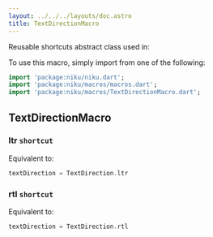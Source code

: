 ```yaml
---
layout: ../../../layouts/doc.astro
title: TextDirectionMacro
---
```

Reusable shortcuts abstract class used in:


To use this macro, simply import from one of the following:
```dart
import 'package:niku/niku.dart';
import 'package:niku/macros/macros.dart';
import 'package:niku/macros/TextDirectionMacro.dart';
```
## TextDirectionMacro

### ltr `shortcut`

Equivalent to:
```dart
textDirection = TextDirection.ltr
```

### rtl `shortcut`

Equivalent to:
```dart
textDirection = TextDirection.rtl
```

